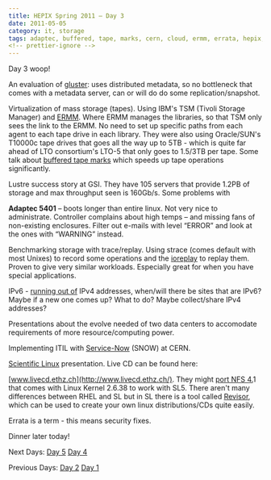 ```yaml
---
title: HEPIX Spring 2011 – Day 3
date: 2011-05-05
category: it, storage
tags: adaptec, buffered, tape, marks, cern, cloud, ermm, errata, hepix, hepix, spring, 2011, ibm, ioapps, ioreplay, ipv4, ipv6, lustre, oracle, scientific, linux, service, now, sl, strace, sun, t10000c, tape, drive, tsm
<!-- prettier-ignore -->
---
```


Day 3 woop!

An evaluation of [gluster](http://www.gluster.org/ "gluster.org"): uses
distributed metadata, so no bottleneck that comes with a metadata server, can or
will do do some replication/snapshot.

Virtualization of mass storage (tapes). Using IBM's TSM (Tivoli Storage Manager)
and
[ERMM](http://www-935.ibm.com/services/de/igs/pdf/br-stor-enterprise-remove-mm-en.pdf "links to pdf on ibm.com").
Where ERMM manages the libraries, so that TSM only sees the link to the ERMM. No
need to set up specific paths from each agent to each tape drive in each
library. They were also using Oracle/SUN's T10000c tape drives that goes all the
way up to 5TB - which is quite far ahead of LTO consortium's LTO-5 that only
goes to 1.5/3TB per tape. Some talk about
[buffered tape marks](http://publib.boulder.ibm.com/infocenter/zos/v1r10/index.jsp?topic=/com.ibm.zos.r10.idad500/buftms.htm)
which speeds up tape operations significantly.

Lustre success story at GSI. They have 105 servers that provide 1.2PB of storage
and max throughput seen is 160Gb/s. Some problems with

**Adaptec 5401** – boots longer than entire linux. Not very nice to
administrate. Controller complains about high temps – and missing fans of
non-existing enclosures. Filter out e-mails with level “ERROR” and look at the
ones with “WARNING” instead.

Benchmarking storage with trace/replay. Using strace (comes default with most
Unixes) to record some operations and the
[ioreplay](http://code.google.com/p/ioapps "ioapps on google code") to replay
them. Proven to give very similar workloads. Especially great for when you have
special applications.

IPv6 - [running out of](http://www.potaroo.net/tools/ipv4/ "clear") IPv4
addresses, when/will there be sites that are IPv6? Maybe if a new one comes up?
What to do? Maybe collect/share IPv4 addresses?

Presentations about the evolve needed of two data centers to accomodate
requirements of more resource/computing power.

Implementing ITIL with [Service-Now](http://www.service-now.com/ "service-now")
(SNOW) at CERN.

[Scientific Linux](http://www.scientificlinux.org/ ".org") presentation. Live CD
can be found here:

[www.livecd.ethz.ch](http://www.livecd.ethz.ch/). They might
[port NFS 4.](http://pnfs.com/ "pnfs.com")1 that comes with Linux Kernel 2.6.38
to work with SL5. There aren't many differences between RHEL and SL but in SL
there is a tool called
[Revisor](https://www.scientificlinux.org/distributions/6x/build/sites "howto"),
which can be used to create your own linux distributions/CDs quite easily.

Errata is a term - this means security fixes.

Dinner later today!

Next Days:
[Day 5](https://www.guldmyr.com/hepix-spring-2011-%e2%80%93-day-5/ "day5")
[Day 4](https://www.guldmyr.com/hepix-spring-2011-day-4/ "day4")

Previous Days:
[Day 2](https://www.guldmyr.com/hepix-spring-2011-%e2%80%93-day-2/ "day2")
[Day 1](https://www.guldmyr.com/hepix-spring-2011-day-1/ "day1")
